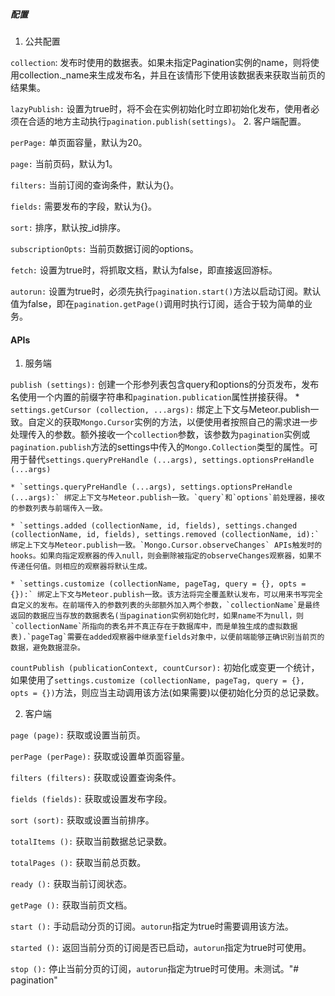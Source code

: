##### 配置
1. 公共配置

`collection`: 发布时使用的数据表。如果未指定Pagination实例的name，则将使用collection._name来生成发布名，并且在该情形下使用该数据表来获取当前页的结果集。

`lazyPublish:` 设置为true时，将不会在实例初始化时立即初始化发布，使用者必须在合适的地方主动执行`pagination.publish(settings)`。
2. 客户端配置。

`perPage:` 单页面容量，默认为20。

`page:` 当前页码，默认为1。

`filters:` 当前订阅的查询条件，默认为{}。

`fields:` 需要发布的字段，默认为{}。

`sort:` 排序，默认按_id排序。

`subscriptionOpts:` 当前页数据订阅的options。

`fetch:` 设置为true时，将抓取文档，默认为false，即直接返回游标。

`autorun:` 设置为true时，必须先执行`pagination.start()`方法以启动订阅。默认值为false，即在`pagination.getPage()`调用时执行订阅，适合于较为简单的业务。


#### APIs
1. 服务端

`publish (settings):` 创建一个形参列表包含query和options的分页发布，发布名使用一个内置的前缀字符串和`pagination.publication`属性拼接获得。
	* `settings.getCursor (collection, ...args):` 绑定上下文与Meteor.publish一致。自定义的获取`Mongo.Cursor`实例的方法，以便使用者按照自己的需求进一步处理传入的参数。额外接收一个`collection`参数，该参数为`pagination`实例或`pagination.publish`方法的settings中传入的`Mongo.Collection`类型的属性。可用于替代`settings.queryPreHandle (...args), settings.optionsPreHandle (...args)`

	* `settings.queryPreHandle (...args), settings.optionsPreHandle (...args):` 绑定上下文与Meteor.publish一致。`query`和`options`前处理器，接收的参数列表与前端传入一致。

	* `settings.added (collectionName, id, fields), settings.changed (collectionName, id, fields), settings.removed (collectionName, id):` 绑定上下文与Meteor.publish一致。`Mongo.Cursor.observeChanges` APIs触发时的hooks。如果向指定观察器的传入null，则会删除被指定的observeChanges观察器，如果不传递任何值。则相应的观察器将默认生成。

	* `settings.customize (collectionName, pageTag, query = {}, opts = {}):` 绑定上下文与Meteor.publish一致。该方法将完全覆盖默认发布，可以用来书写完全自定义的发布。在前端传入的参数列表的头部额外加入两个参数，`collectionName`是最终返回的数据应当存放的数据表名(当pagination实例初始化时，如果name不为null，则`collectionName`所指向的表名并不真正存在于数据库中，而是单独生成的虚拟数据表).`pageTag`需要在added观察器中继承至fields对象中，以便前端能够正确识别当前页的数据，避免数据混杂。

`countPublish (publicationContext, countCursor):` 初始化或变更一个统计，如果使用了`settings.customize (collectionName, pageTag, query = {}, opts = {})`方法，则应当主动调用该方法(如果需要)以便初始化分页的总记录数。

2. 客户端

`page (page):` 获取或设置当前页。

`perPage (perPage):` 获取或设置单页面容量。

`filters (filters):` 获取或设置查询条件。

`fields (fields):` 获取或设置发布字段。

`sort (sort):` 获取或设置当前排序。

`totalItems ():` 获取当前数据总记录数。

`totalPages ():` 获取当前总页数。

`ready ():` 获取当前订阅状态。

`getPage ():` 获取当前页文档。

`start ():` 手动启动分页的订阅。`autorun`指定为true时需要调用该方法。

`started ():` 返回当前分页的订阅是否已启动，`autorun`指定为true时可使用。

`stop ():` 停止当前分页的订阅，`autorun`指定为true时可使用。未测试。"# pagination" 
